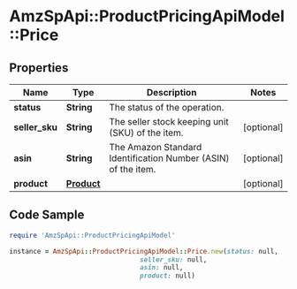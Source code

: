 # AmzSpApi::ProductPricingApiModel::Price

## Properties

Name | Type | Description | Notes
------------ | ------------- | ------------- | -------------
**status** | **String** | The status of the operation. | 
**seller_sku** | **String** | The seller stock keeping unit (SKU) of the item. | [optional] 
**asin** | **String** | The Amazon Standard Identification Number (ASIN) of the item. | [optional] 
**product** | [**Product**](Product.md) |  | [optional] 

## Code Sample

```ruby
require 'AmzSpApi::ProductPricingApiModel'

instance = AmzSpApi::ProductPricingApiModel::Price.new(status: null,
                                 seller_sku: null,
                                 asin: null,
                                 product: null)
```


